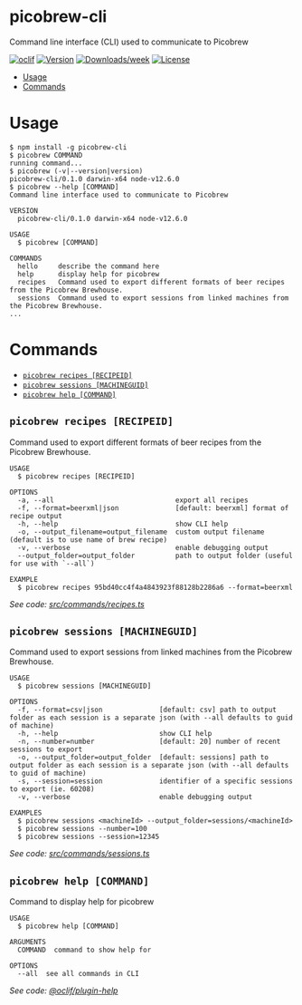 picobrew-cli
============

Command line interface (CLI) used to communicate to Picobrew

[![oclif](https://img.shields.io/badge/cli-oclif-brightgreen.svg)](https://oclif.io)
[![Version](https://img.shields.io/npm/v/picobrew-cli.svg)](https://npmjs.org/package/picobrew-cli)
[![Downloads/week](https://img.shields.io/npm/dw/picobrew-cli.svg)](https://npmjs.org/package/picobrew-cli)
[![License](https://img.shields.io/npm/l/picobrew-cli.svg)](https://github.com/tmack8001/picobrew-cli/blob/master/package.json)

<!-- toc -->
* [Usage](#usage)
* [Commands](#commands)
<!-- tocstop -->
# Usage
<!-- usage -->
```sh-session
$ npm install -g picobrew-cli
$ picobrew COMMAND
running command...
$ picobrew (-v|--version|version)
picobrew-cli/0.1.0 darwin-x64 node-v12.6.0
$ picobrew --help [COMMAND]
Command line interface used to communicate to Picobrew

VERSION
  picobrew-cli/0.1.0 darwin-x64 node-v12.6.0

USAGE
  $ picobrew [COMMAND]

COMMANDS
  hello     describe the command here
  help      display help for picobrew
  recipes   Command used to export different formats of beer recipes from the Picobrew Brewhouse.
  sessions  Command used to export sessions from linked machines from the Picobrew Brewhouse.
...
```
<!-- usagestop -->
# Commands
<!-- commands -->
* [`picobrew recipes [RECIPEID]`](#picobrew-recipes-recipeid)
* [`picobrew sessions [MACHINEGUID]`](#picobrew-sessions-machineguid)
* [`picobrew help [COMMAND]`](#picobrew-help-command)

## `picobrew recipes [RECIPEID]`

Command used to export different formats of beer recipes from the Picobrew Brewhouse.

```
USAGE
  $ picobrew recipes [RECIPEID]

OPTIONS
  -a, --all                              export all recipes
  -f, --format=beerxml|json              [default: beerxml] format of recipe output
  -h, --help                             show CLI help
  -o, --output_filename=output_filename  custom output filename (default is to use name of brew recipe)
  -v, --verbose                          enable debugging output
  --output_folder=output_folder          path to output folder (useful for use with `--all`)

EXAMPLE
  $ picobrew recipes 95bd40cc4f4a4843923f88128b2286a6 --format=beerxml
```

_See code: [src/commands/recipes.ts](https://github.com/tmack8001/picobrew-cli/blob/v0.1.0/src/commands/recipes.ts)_

## `picobrew sessions [MACHINEGUID]`

Command used to export sessions from linked machines from the Picobrew Brewhouse.

```
USAGE
  $ picobrew sessions [MACHINEGUID]

OPTIONS
  -f, --format=csv|json              [default: csv] path to output folder as each session is a separate json (with --all defaults to guid of machine)
  -h, --help                         show CLI help
  -n, --number=number                [default: 20] number of recent sessions to export
  -o, --output_folder=output_folder  [default: sessions] path to output folder as each session is a separate json (with --all defaults to guid of machine)
  -s, --session=session              identifier of a specific sessions to export (ie. 60208)
  -v, --verbose                      enable debugging output

EXAMPLES
  $ picobrew sessions <machineId> --output_folder=sessions/<machineId>
  $ picobrew sessions --number=100
  $ picobrew sessions --session=12345
```

_See code: [src/commands/sessions.ts](https://github.com/tmack8001/picobrew-cli/blob/v0.1.0/src/commands/sessions.ts)_


## `picobrew help [COMMAND]`

Command to display help for picobrew

```
USAGE
  $ picobrew help [COMMAND]

ARGUMENTS
  COMMAND  command to show help for

OPTIONS
  --all  see all commands in CLI
```

_See code: [@oclif/plugin-help](https://github.com/oclif/plugin-help/blob/v2.2.3/src/commands/help.ts)_
<!-- commandsstop -->
